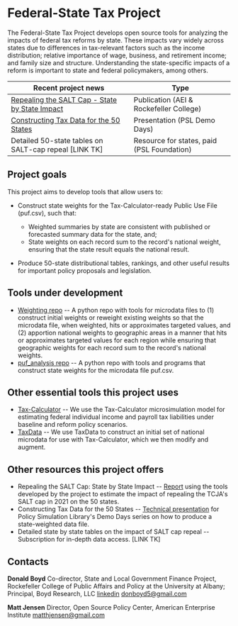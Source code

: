 # Federal-State Tax Project

The Federal-State Tax Project develops open source tools for analyzing the impacts of federal tax reforms by state. These impacts vary widely across states due to differences in tax-relevant factors such as the income distribution; relative importance of wage, business, and retirement income; and family size and structure. Understanding the state-specific impacts of a reform is important to state and federal policymakers, among others.

|Recent project news | Type |
| ------ | ------ |
| [Repealing the SALT Cap - State by State Impact](https://www.aei.org/research-products/report/repealing-the-salt-cap-state-by-state-impact/) | Publication (AEI & Rockefeller College)  |
| [Constructing Tax Data for the 50 States](https://blog.pslmodels.org/demo-day-14-constructing-tax-data-for-the-50-states) | Presentation (PSL Demo Days)  |
| Detailed 50-state tables on SALT-cap repeal [LINK TK]  | Resource for states, paid (PSL Foundation) |

## Project goals

This project aims to develop tools that allow users to: 

-   Construct state weights for the Tax-Calculator-ready Public Use File (puf.csv), such that:

    -   Weighted summaries by state are consistent with published or forecasted summary data for the state, and;
    -   State weights on each record sum to the record's national weight, ensuring that the state result equals the national result.

-   Produce 50-state distributional tables, rankings, and other useful results for important policy proposals and legislation.

## Tools under development

-   [Weighting repo](https://github.com/donboyd5/weighting) -- A python repo with tools for microdata files to (1) construct initial weights or reweight existing weights so that the microdata file, when weighted, hits or approximates targeted values, and (2) apportion national weights to geographic areas in a manner that hits or approximates targeted values for each region while ensuring that geographic weights for each record sum to the record's national weights.
-   [puf_analysis repo](https://github.com/donboyd5/puf_analysis) -- A python repo with tools and programs that construct state weights for the microdata file puf.csv.

## Other essential tools this project uses

-   [Tax-Calculator](github.com/pslmodels/tax-calculator) -- We use the Tax-Calculator microsimulation model for estimating federal individual income and payroll tax liabilities under baseline and reform policy scenarios.
-   [TaxData](github.com/pslmodels/taxdata) -- We use TaxData to construct an initial set of national microdata for use with Tax-Calculator, which we then modify and augment.

## Other resources this project offers

-   Repealing the SALT Cap: State by State Impact -- [Report](https://www.aei.org/research-products/report/repealing-the-salt-cap-state-by-state-impact/) using the tools developed by the project to estimate the impact of repealing the TCJA's SALT cap in 2021 on the 50 states.
-   Constructing Tax Data for the 50 States -- [Technical presentation](https://blog.pslmodels.org/demo-day-14-constructing-tax-data-for-the-50-states) for Policy Simulation Library's Demo Days series on how to produce a state-weighted data file.
-   Detailed state by state tables on the impact of SALT cap repeal -- Subscription for in-depth data access. \[LINK TK\]

## Contacts

**Donald Boyd** Co-director, State and Local Government Finance Project, Rockefeller College of Public Affairs and Policy at the University at Albany; Principal, Boyd Research, LLC [linkedin](https://www.linkedin.com/in/donald-boyd-2443276b/) [donboyd5\@gmail.com](mailto:donboyd5@gmail.com)

**Matt Jensen** Director, Open Source Policy Center, American Enterprise Institute [matthjensen\@gmail.com](mailto:matthjensen@gmail.com)
